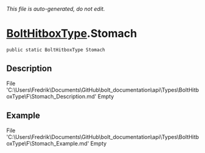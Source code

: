 *This file is auto-generated, do not edit.*

# [BoltHitboxType](Types/BoltHitboxType.md).Stomach
`public static BoltHitboxType Stomach`
## Description
File 'C:\Users\Fredrik\Documents\GitHub\bolt_documentation\api\Types\BoltHitboxType\F\Stomach_Description.md' Empty
## Example
File 'C:\Users\Fredrik\Documents\GitHub\bolt_documentation\api\Types\BoltHitboxType\F\Stomach_Example.md' Empty
